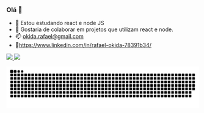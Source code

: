 ### Olá 👋


- 🌱 Estou estudando react e node JS
- 👯 Gostaria de colaborar em projetos que utilizam react e node.
- 📫 okida.rafael@gmail.com
- 🔗https://www.linkedin.com/in/rafael-okida-78391b34/
 

<div>
  <a href="https://github.com/okida-rafael">
  <img height="150em" src="https://github-readme-stats.vercel.app/api?username=okida-rafael&show_icons=true&theme=dark&include_all_commits=true&count_private=true"/>
  <img height="150em" src="https://github-readme-stats.vercel.app/api/top-langs/?username=okida-rafael&layout=compact&langs_count=7&theme=dark"/>
</div>
  
  
  ![Generate Datas](https://github.com/okida-rafael/okida-rafael/blob/output/github-contribution-grid-snake.svg)
